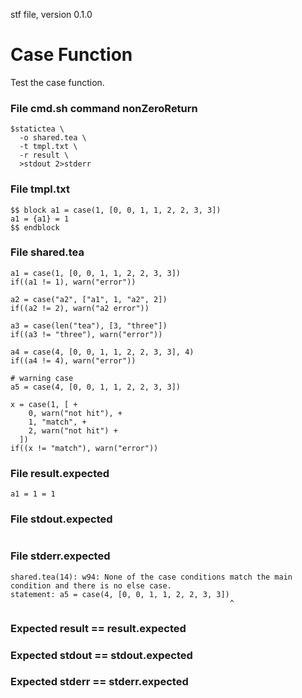 stf file, version 0.1.0

# Case Function

Test the case function.

### File cmd.sh command nonZeroReturn

~~~
$statictea \
  -o shared.tea \
  -t tmpl.txt \
  -r result \
  >stdout 2>stderr
~~~

### File tmpl.txt

~~~
$$ block a1 = case(1, [0, 0, 1, 1, 2, 2, 3, 3])
a1 = {a1} = 1
$$ endblock
~~~

### File shared.tea

~~~
a1 = case(1, [0, 0, 1, 1, 2, 2, 3, 3])
if((a1 != 1), warn("error"))

a2 = case("a2", ["a1", 1, "a2", 2])
if((a2 != 2), warn("a2 error"))

a3 = case(len("tea"), [3, "three"])
if((a3 != "three"), warn("error"))

a4 = case(4, [0, 0, 1, 1, 2, 2, 3, 3], 4)
if((a4 != 4), warn("error"))

# warning case
a5 = case(4, [0, 0, 1, 1, 2, 2, 3, 3])

x = case(1, [ +
    0, warn("not hit"), +
    1, "match", +
    2, warn("not hit") +
  ])
if((x != "match"), warn("error"))
~~~

### File result.expected

~~~
a1 = 1 = 1
~~~

### File stdout.expected

~~~
~~~

### File stderr.expected

~~~
shared.tea(14): w94: None of the case conditions match the main condition and there is no else case.
statement: a5 = case(4, [0, 0, 1, 1, 2, 2, 3, 3])
                                                 ^
~~~

### Expected result == result.expected
### Expected stdout == stdout.expected
### Expected stderr == stderr.expected
